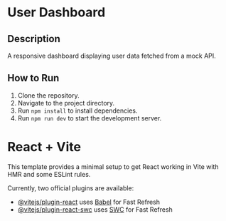 # User Dashboard

## Description
A responsive dashboard displaying user data fetched from a mock API.

## How to Run
1. Clone the repository.
2. Navigate to the project directory.
3. Run `npm install` to install dependencies.
4. Run `npm run dev` to start the development server.

# React + Vite

This template provides a minimal setup to get React working in Vite with HMR and some ESLint rules.

Currently, two official plugins are available:

- [@vitejs/plugin-react](https://github.com/vitejs/vite-plugin-react/blob/main/packages/plugin-react/README.md) uses [Babel](https://babeljs.io/) for Fast Refresh
- [@vitejs/plugin-react-swc](https://github.com/vitejs/vite-plugin-react-swc) uses [SWC](https://swc.rs/) for Fast Refresh
